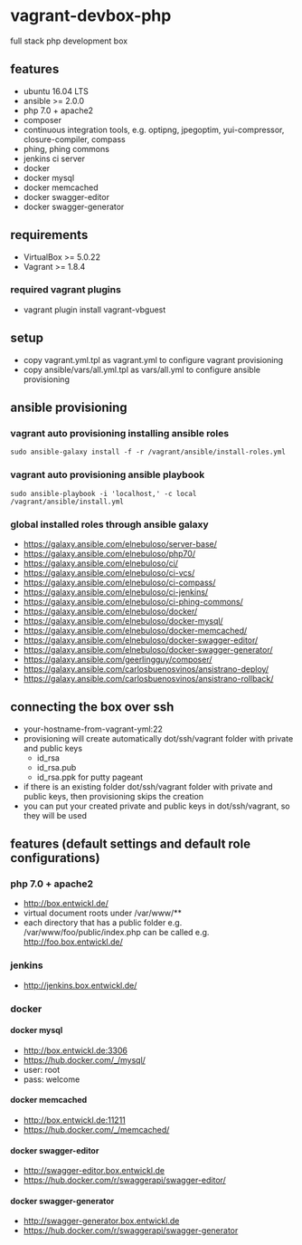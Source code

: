 # vagrant-devbox-php

full stack php development box

## features

- ubuntu 16.04 LTS
- ansible >= 2.0.0
- php 7.0 + apache2
- composer
- continuous integration tools, e.g. optipng, jpegoptim, yui-compressor, closure-compiler, compass
- phing, phing commons
- jenkins ci server
- docker
- docker mysql
- docker memcached
- docker swagger-editor
- docker swagger-generator

## requirements

- VirtualBox >= 5.0.22
- Vagrant >= 1.8.4

### required vagrant plugins

- vagrant plugin install vagrant-vbguest

## setup

- copy vagrant.yml.tpl as vagrant.yml to configure vagrant provisioning
- copy ansible/vars/all.yml.tpl as vars/all.yml to configure ansible provisioning

## ansible provisioning

### vagrant auto provisioning installing ansible roles

```
sudo ansible-galaxy install -f -r /vagrant/ansible/install-roles.yml
```

### vagrant auto provisioning ansible playbook 

```
sudo ansible-playbook -i 'localhost,' -c local /vagrant/ansible/install.yml
```

### global installed roles through ansible galaxy

- https://galaxy.ansible.com/elnebuloso/server-base/
- https://galaxy.ansible.com/elnebuloso/php70/
- https://galaxy.ansible.com/elnebuloso/ci/
- https://galaxy.ansible.com/elnebuloso/ci-vcs/
- https://galaxy.ansible.com/elnebuloso/ci-compass/
- https://galaxy.ansible.com/elnebuloso/ci-jenkins/
- https://galaxy.ansible.com/elnebuloso/ci-phing-commons/
- https://galaxy.ansible.com/elnebuloso/docker/
- https://galaxy.ansible.com/elnebuloso/docker-mysql/
- https://galaxy.ansible.com/elnebuloso/docker-memcached/
- https://galaxy.ansible.com/elnebuloso/docker-swagger-editor/
- https://galaxy.ansible.com/elnebuloso/docker-swagger-generator/
- https://galaxy.ansible.com/geerlingguy/composer/
- https://galaxy.ansible.com/carlosbuenosvinos/ansistrano-deploy/
- https://galaxy.ansible.com/carlosbuenosvinos/ansistrano-rollback/

## connecting the box over ssh

- your-hostname-from-vagrant-yml:22
- provisioning will create automatically dot/ssh/vagrant folder with private and public keys
  - id_rsa
  - id_rsa.pub
  - id_rsa.ppk for putty pageant
- if there is an existing folder dot/ssh/vagrant folder with private and public keys, then provisioning skips the creation
- you can put your created private and public keys in dot/ssh/vagrant, so they will be used

## features (default settings and default role configurations)

### php 7.0 + apache2

- http://box.entwickl.de/
- virtual document roots under /var/www/**
- each directory that has a public folder e.g. /var/www/foo/public/index.php can be called e.g. http://foo.box.entwickl.de/

### jenkins

- http://jenkins.box.entwickl.de/

### docker

#### docker mysql

- http://box.entwickl.de:3306
- https://hub.docker.com/_/mysql/
- user: root
- pass: welcome

#### docker memcached

- http://box.entwickl.de:11211
- https://hub.docker.com/_/memcached/

#### docker swagger-editor

- http://swagger-editor.box.entwickl.de
- https://hub.docker.com/r/swaggerapi/swagger-editor/

#### docker swagger-generator

- http://swagger-generator.box.entwickl.de
- https://hub.docker.com/r/swaggerapi/swagger-generator